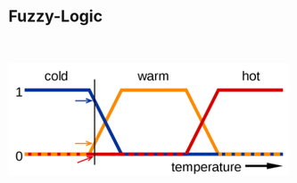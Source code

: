 # Fuzzy-Logic

<br>
<br>
<p align="center">
    <img width="1900" src="fuzzylogic.png" alt="OBJECT_SEG">
</p>
